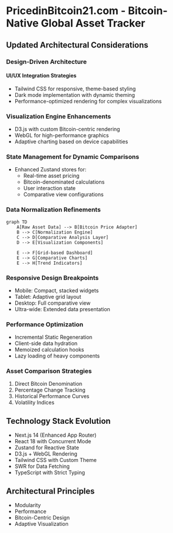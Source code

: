 # PricedinBitcoin21.com - Bitcoin-Native Global Asset Tracker

## Updated Architectural Considerations

### Design-Driven Architecture

#### UI/UX Integration Strategies
- Tailwind CSS for responsive, theme-based styling
- Dark mode implementation with dynamic theming
- Performance-optimized rendering for complex visualizations

### Visualization Engine Enhancements
- D3.js with custom Bitcoin-centric rendering
- WebGL for high-performance graphics
- Adaptive charting based on device capabilities

### State Management for Dynamic Comparisons
- Enhanced Zustand stores for:
  - Real-time asset pricing
  - Bitcoin-denominated calculations
  - User interaction state
  - Comparative view configurations

### Data Normalization Refinements
```mermaid
graph TD
    A[Raw Asset Data] --> B[Bitcoin Price Adapter]
    B --> C[Normalization Engine]
    C --> D[Comparative Analysis Layer]
    D --> E[Visualization Components]
    
    E --> F[Grid-based Dashboard]
    E --> G[Comparative Charts]
    E --> H[Trend Indicators]
```

### Responsive Design Breakpoints
- Mobile: Compact, stacked widgets
- Tablet: Adaptive grid layout
- Desktop: Full comparative view
- Ultra-wide: Extended data presentation

### Performance Optimization
- Incremental Static Regeneration
- Client-side data hydration
- Memoized calculation hooks
- Lazy loading of heavy components

### Asset Comparison Strategies
1. Direct Bitcoin Denomination
2. Percentage Change Tracking
3. Historical Performance Curves
4. Volatility Indices

## Technology Stack Evolution
- Next.js 14 (Enhanced App Router)
- React 18 with Concurrent Mode
- Zustand for Reactive State
- D3.js + WebGL Rendering
- Tailwind CSS with Custom Theme
- SWR for Data Fetching
- TypeScript with Strict Typing

## Architectural Principles
- Modularity
- Performance
- Bitcoin-Centric Design
- Adaptive Visualization